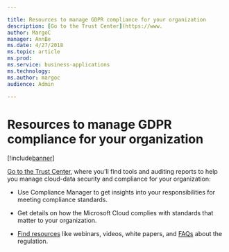 ```yaml
---

title: Resources to manage GDPR compliance for your organization
description: [Go to the Trust Center](https://www.
author: MargoC
manager: AnnBe
ms.date: 4/27/2018
ms.topic: article
ms.prod: 
ms.service: business-applications
ms.technology: 
ms.author: margoc
audience: Admin

---
```

#  Resources to manage GDPR compliance for your organization




[!include[banner](../../../includes/banner.md)]

[Go to the Trust
Center](https://www.microsoft.com/en-us/TrustCenter/Privacy/gdpr/default.aspx),
where you’ll find tools and auditing reports to help you manage cloud-data
security and compliance for your organization:

-   Use Compliance Manager to get insights into your responsibilities for
    meeting compliance standards.

-   Get details on how the Microsoft Cloud complies with standards that matter
    to your organization.

-   [Find
    resources](https://www.microsoft.com/en-us/trustcenter/privacy/gdpr/resources)
    like webinars, videos, white papers, and
    [FAQs](https://www.microsoft.com/en-us/TrustCenter/Privacy/gdpr/FAQ) about
    the regulation.
